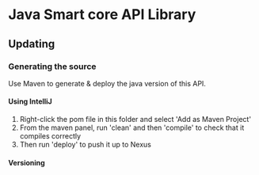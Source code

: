 # Java Smart core API Library

## Updating

### Generating the source
Use Maven to generate & deploy the java version of this API.

#### Using IntelliJ
1. Right-click the pom file in this folder and select 'Add as Maven Project'
2. From the maven panel, run 'clean' and then 'compile' to check that it compiles correctly
3. Then run 'deploy' to push it up to Nexus



#### Versioning

